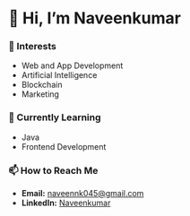 # 👋 Hi, I’m Naveenkumar 

### 👀 Interests
- Web and App Development
- Artificial Intelligence
- Blockchain
- Marketing

### 🌱 Currently Learning
- Java
- Frontend Development

### 📫 How to Reach Me
- **Email:** [naveennk045@gmail.com](mailto:naveennk045@gmail.com)
- **LinkedIn:** [Naveenkumar](https://www.linkedin.com/in/naveenkumar045)
